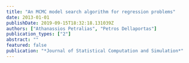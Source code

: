 ```yaml
---
title: "An MCMC model search algorithm for regression problems"
date: 2013-01-01
publishDate: 2019-09-15T18:32:18.131039Z
authors: ["Athanassios Petralias", "Petros Dellaportas"]
publication_types: ["2"]
abstract: ""
featured: false
publication: "*Journal of Statistical Computation and Simulation*"
---
```


